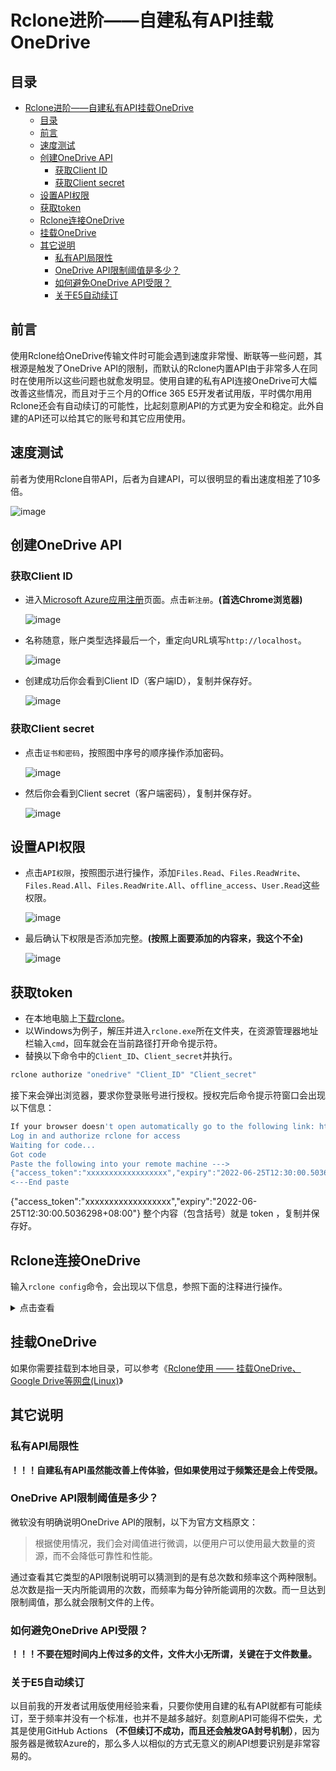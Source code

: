 # Rclone进阶——自建私有API挂载OneDrive

## 目录

- [Rclone进阶——自建私有API挂载OneDrive](#rclone进阶自建私有api挂载onedrive)
  - [目录](#目录)
  - [前言](#前言)
  - [速度测试](#速度测试)
  - [创建OneDrive API](#创建onedrive-api)
    - [获取Client ID](#获取client-id)
    - [获取Client secret](#获取client-secret)
  - [设置API权限](#设置api权限)
  - [获取token](#获取token)
  - [Rclone连接OneDrive](#rclone连接onedrive)
  - [挂载OneDrive](#挂载onedrive)
  - [其它说明](#其它说明)
    - [私有API局限性](#私有api局限性)
    - [OneDrive API限制阈值是多少？](#onedrive-api限制阈值是多少)
    - [如何避免OneDrive API受限？](#如何避免onedrive-api受限)
    - [关于E5自动续订](#关于e5自动续订)

## 前言

使用Rclone给OneDrive传输文件时可能会遇到速度非常慢、断联等一些问题，其根源是触发了OneDrive API的限制，而默认的Rclone内置API由于非常多人在同时在使用所以这些问题也就愈发明显。使用自建的私有API连接OneDrive可大幅改善这些情况，而且对于三个月的Of­fice 365 E5开发者试用版，平时偶尔用用Rclone还会有自动续订的可能性，比起刻意刷API的方式更为安全和稳定。此外自建的API还可以给其它的账号和其它应用使用。

## 速度测试

前者为使用Rclone自带API，后者为自建API，可以很明显的看出速度相差了10多倍。

![image](https://cdn.jsdelivr.net/gh/mayjack0312/image@main/2022/06/25/20220625114824.png)

## 创建OneDrive API

### 获取Client ID

-  进入[Microsoft Azure应用注册](https://portal.azure.com/#home)页面。点击`新注册`。**(首选Chrome浏览器)**

    ![image](https://cdn.jsdelivr.net/gh/mayjack0312/image@main/2022/06/25/20220625115435.png)

- 名称随意，账户类型选择最后一个，重定向URL填写`http://localhost`。

    ![image](https://cdn.jsdelivr.net/gh/mayjack0312/image@main/2022/06/25/20220625115930.png)

- 创建成功后你会看到Client ID（客户端ID），复制并保存好。

    ![image](https://cdn.jsdelivr.net/gh/mayjack0312/image@main/2022/06/25/20220625120320.png)

### 获取Client secret

- 点击`证书和密码`，按照图中序号的顺序操作添加密码。

    ![image ](https://cdn.jsdelivr.net/gh/mayjack0312/image@main/2022/06/25/20220625120840.png)

- 然后你会看到Client secret（客户端密码），复制并保存好。

    ![image ](https://cdn.jsdelivr.net/gh/mayjack0312/image@main/2022/06/25/20220625121031.png)

## 设置API权限

- 点击`API权限`，按照图示进行操作，添加`Files.Read`、`Files.ReadWrite`、`Files.Read.All`、`Files.ReadWrite.All`、`offline_access`、`User.Read`这些权限。

    ![image](https://cdn.jsdelivr.net/gh/mayjack0312/image@main/2022/06/25/20220625121508.png)

- 最后确认下权限是否添加完整。**(按照上面要添加的内容来，我这个不全)**

    ![image](https://cdn.jsdelivr.net/gh/mayjack0312/image@main/2022/06/25/20220625121637.png)

## 获取token

- 在本地电脑上[下载rclone](https://rclone.org/downloads/)。
- 以Windows为例子，解压并进入`rclone.exe`所在文件夹，在资源管理器地址栏输入`cmd`，回车就会在当前路径打开命令提示符。
- 替换以下命令中的`Client_ID`、`Client_secret`并执行。

```sh
rclone authorize "onedrive" "Client_ID" "Client_secret"
```

接下来会弹出浏览器，要求你登录账号进行授权。授权完后命令提示符窗口会出现以下信息：

```sh
If your browser doesn't open automatically go to the following link: http://127.0.0.1:53682/auth
Log in and authorize rclone for access
Waiting for code...
Got code
Paste the following into your remote machine --->
{"access_token":"xxxxxxxxxxxxxxxxxx","expiry":"2022-06-25T12:30:00.5036298+08:00"}
<---End paste
```

{"access_token":"xxxxxxxxxxxxxxxxxx","expiry":"2022-06-25T12:30:00.5036298+08:00"} 整个内容（包含括号）就是 to­ken ，复制并保存好。

## Rclone连接OneDrive

输入`rclone config`命令，会出现以下信息，参照下面的注释进行操作。

</details>
<details><summary>点击查看</summary>
TIPS： 因为RCLONE会时不时进行更新，当你看到这篇教程时菜单选项可能已经发生了略微的改动，但大致思路不会变，不要无脑照搬操作。

```conf
$ rclone config

e) Edit existing remote
n) New remote
d) Delete remote
r) Rename remote
c) Copy remote
s) Set configuration password
q) Quit config
e/n/d/r/c/s/q> n # 输入 n，新建
name> od-e5-api # 输入网盘名称，类似于标签，用于区分不同的网盘。
Type of storage to configure.
Enter a string value. Press Enter for the default ("").
Choose a number from below, or type in your own value
 1 / 1Fichier
   \ "fichier"
 2 / Alias for an existing remote
   \ "alias"
 3 / Amazon Drive
   \ "amazon cloud drive"
 4 / Amazon S3 Compliant Storage Provider (AWS, Alibaba, Ceph, Digital Ocean, Dreamhost, IBM COS, Minio, etc)
   \ "s3"
 5 / Backblaze B2
   \ "b2"
 6 / Box
   \ "box"
 7 / Cache a remote
   \ "cache"
 8 / Citrix Sharefile
   \ "sharefile"
 9 / Dropbox
   \ "dropbox"
10 / Encrypt/Decrypt a remote
   \ "crypt"
11 / FTP Connection
   \ "ftp"
12 / Google Cloud Storage (this is not Google Drive)
   \ "google cloud storage"
13 / Google Drive
   \ "drive"
14 / Google Photos
   \ "google photos"
15 / Hubic
   \ "hubic"
16 / JottaCloud
   \ "jottacloud"
17 / Koofr
   \ "koofr"
18 / Local Disk
   \ "local"
19 / Mail.ru Cloud
   \ "mailru"
20 / Mega
   \ "mega"
21 / Microsoft Azure Blob Storage
   \ "azureblob"
22 / Microsoft OneDrive
   \ "onedrive"
23 / OpenDrive
   \ "opendrive"
24 / Openstack Swift (Rackspace Cloud Files, Memset Memstore, OVH)
   \ "swift"
25 / Pcloud
   \ "pcloud"
26 / Put.io
   \ "putio"
27 / QingCloud Object Storage
   \ "qingstor"
28 / SSH/SFTP Connection
   \ "sftp"
29 / Transparently chunk/split large files
   \ "chunker"
30 / Union merges the contents of several remotes
   \ "union"
31 / Webdav
   \ "webdav"
32 / Yandex Disk
   \ "yandex"
33 / http Connection
   \ "http"
34 / premiumize.me
   \ "premiumizeme"
Storage> 22 # 选择 Microsoft OneDrive ，截止2020年2月23日序号为 22
** See help for onedrive backend at: https://rclone.org/onedrive/ **

Microsoft App Client Id
Leave blank normally.
Enter a string value. Press Enter for the default ("").
client_id> # 输入 Client Id （客户端 ID）
Microsoft App Client Secret
Leave blank normally.
Enter a string value. Press Enter for the default ("").
client_secret> # 输入 Client Secret （客户端密码）
Edit advanced config? (y/n)
y) Yes
n) No
y/n> n # 输入 n
Remote config
Make sure your Redirect URL is set to "http://localhost:53682/" in your custom config.
Use auto config?
 * Say Y if not sure
 * Say N if you are working on a remote or headless machine
y) Yes
n) No
y/n> n # 输入 n
For this to work, you will need rclone available on a machine that has a web browser available.
Execute the following on your machine (same rclone version recommended) :
    rclone authorize "onedrive" "client_id" "client_secret"
Then paste the result below:
result> {"access_token":"XXXXXXXXX","expiry":"2020-02-22T21:18:39.5036298+08:00"}   # 输入 token
Choose a number from below, or type in an existing value
 1 / OneDrive Personal or Business
   \ "onedrive"
 2 / Root Sharepoint site
   \ "sharepoint"
 3 / Type in driveID
   \ "driveid"
 4 / Type in SiteID
   \ "siteid"
 5 / Search a Sharepoint site
   \ "search"
Your choice> 1 # # 这里问你要选择的类型，因为是使用 OneDrive ，所以输入 1
Found 1 drives, please select the one you want to use:
0: OneDrive (business) id=xxxxxxxxxxxxxx
Chose drive to use:> 0 # 检测到了网盘，这里编号是 0 ，所以输入 0
Found drive 'root' of type 'business', URL: https://p3terx-my.sharepoint.com/personal/xxxxxx/Documents
Is that okay?
y) Yes
n) No
y/n> y # 问你是否确认，如果没问题则输入 y

--------------------
[od-e5-api]
type = onedrive
client_id = xxxxxxxxxx
client_secret = xxxxxxxxxxxxxxxx
token = {"access_token":"xxxxxxxxxxxxxxxxxx","expiry":"2020-02-22T21:18:39.5036298+08:00"}
drive_id = xxxxxxxxxxxxxxxxxxxxxxxxx
drive_type = business
--------------------
y) Yes this is OK
e) Edit this remote
d) Delete this remote
y/e/d> y # 最后会显示网盘的配置信息并询问你是否正确，如果没问题则输入 y
Current remotes:

Name                 Type
====                 ====
od-e5-api            onedrive

e) Edit existing remote
n) New remote
d) Delete remote
r) Rename remote
c) Copy remote
s) Set configuration password
q) Quit config
e/n/d/r/c/s/q> q # 输入 q 退出
```

最后验证一下是否能正常使用，替换以下命令中的`od-e5-api`并执行，注意最后有:(冒号)。网盘中出现`test`文件即表示成功。

```sh
touch test && rclone move test od-e5-api:
```

至此，Rclone已成功使用自建API连接到了OneDrive网盘。
</details>

## 挂载OneDrive

如果你需要挂载到本地目录，可以参考《[Rclone使用 —— 挂载OneDrive、Google Drive等网盘(Linux)]()》

## 其它说明

### 私有API局限性

**！！！自建私有API虽然能改善上传体验，但如果使用过于频繁还是会上传受限。**

### OneDrive API限制阈值是多少？

微软没有明确说明OneDrive API的限制，以下为官方文档原文：

>根据使用情况，我们会对阈值进行微调，以便用户可以使用最大数量的资源，而不会降低可靠性和性能。

通过查看其它类型的API限制说明可以猜测到的是有总次数和频率这个两种限制。总次数是指一天内所能调用的次数，而频率为每分钟所能调用的次数。而一旦达到限制阈值，那么就会限制文件的上传。

### 如何避免OneDrive API受限？

**！！！不要在短时间内上传过多的文件，文件大小无所谓，关键在于文件数量。**

### 关于E5自动续订

以目前我的开发者试用版使用经验来看，只要你使用自建的私有API就都有可能续订，至于频率并没有一个标准，也并不是越多越好。刻意刷API可能得不偿失，尤其是使用GitHub Ac­tions **（不但续订不成功，而且还会触发GA封号机制）**，因为服务器是微软Azure的，那么多人以相似的方式无意义的刷API想要识别是非常容易的。
